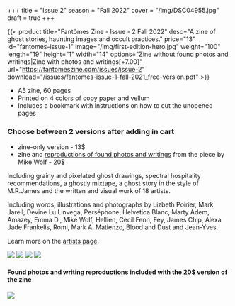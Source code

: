 +++
title = "Issue 2"
season = "Fall 2022"
cover = "/img/DSC04955.jpg"
draft = true
+++

{{< product title="Fantômes Zine - Issue - 2 Fall 2022" desc="A zine of ghost stories, haunting images and occult practices." price="13" id="fantomes-issue-1" image="/img/first-edition-hero.jpg" weight="100" length="19" height="1" width="14" options="Zine without found photos and writings|Zine with photos and writings[+7.00]" url="https://fantomeszine.com/issues/issue-2" download="/issues/fantomes-issue-1-fall-2021_free-version.pdf" >}}

- A5 zine, 60 pages  
- Printed on 4 colors of copy paper and vellum  
- Includes a bookmark with instructions on how to cut the unopened pages

### Choose between 2 versions after adding in cart
- zine-only version - 13$
- zine and [reproductions of found photos and writings](#found-photos-and-writing-reproductions) from the piece by Mike Wolf - 20$

Including grainy and pixelated ghost drawings, spectral hospitality recommendations, a ghostly mixtape, a ghost story in the style of M.R.James and the written and visual work of 18 artists.

Including words, illustrations and photographs by Lizbeth Poirier, Mark Jarell, Devine Lu Linvega, Perséphone, Helvetica Blanc, Marty Adem, Amazey, Emma D., Mike Wolf, Hellien, Cecil Fenn, Fey, James Chip, Alexa Jade Frankelis, Romi, Mark A. Matienzo, Blood and Dust and Jean-Yves.

Learn more on the [artists page](/artists/).

![](/img/DSC04956.jpg)
![](/img/DSC04959.jpg)
![](/img/DSC04961.jpg)
![](/img/DSC04954.jpg)

#### Found photos and writing reproductions included with the 20$ version of the zine


![](/img/DSC04967.jpg)
